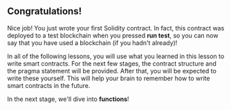 ## Congratulations!

Nice job! You just wrote your first Solidity contract. In fact, this contract was deployed to a test blockchain when you pressed **run test**, so you can now say that you have used a blockchain (if you hadn't already)!

In all of the following lessons, you will use what you learned in this lesson to write smart contracts. For the next few stages, the contract structure and the pragma statement will be provided. After that, you will be expected to write these yourself. This will help your brain to remember how to write smart contracts in the future. 

In the next stage, we'll dive into **functions**!